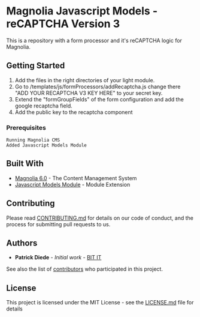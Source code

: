 # Magnolia Javascript Models - reCAPTCHA Version 3

This is a repository with a form processor and it's reCAPTCHA logic for Magnolia.

## Getting Started

1. Add the files in the right directories of your light module.
2. Go to /templates/js/formProcessors/addRecaptcha.js change there "ADD YOUR RECAPTCHA V3 KEY HERE" to your secret key.
3. Extend the "formGroupFields" of the form configuration and add the google recaptcha field.
4. Add the public key to the recaptcha component

### Prerequisites

```
Running Magnolia CMS
Added Javascript Models Module
```

## Built With

* [Magnolia 6.0](https://www.magnolia-cms.com/) - The Content Management System
* [Javascript Models Module](https://documentation.magnolia-cms.com/display/DOCS60/JavaScript+Models+module) - Module Extension

## Contributing

Please read [CONTRIBUTING.md](https://gist.github.com/PurpleBooth/b24679402957c63ec426) for details on our code of conduct, and the process for submitting pull requests to us.

## Authors

* **Patrick Diede** - *Initial work* - [BIT IT](https://github.com/bit-it)

See also the list of [contributors](https://github.com/bit-it) who participated in this project.

## License

This project is licensed under the MIT License - see the [LICENSE.md](LICENSE.md) file for details
